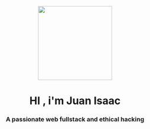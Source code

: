  <div id=" header" align="center">
     <div id=" header" align="center">
          <img src="./VMC05317.JPG" width="200px">
         </div>
          <h1 align="center">HI , i'm Juan Isaac</h1>
         <h3 align="center">A passionate web fullstack and ethical hacking</h3>
</div>
